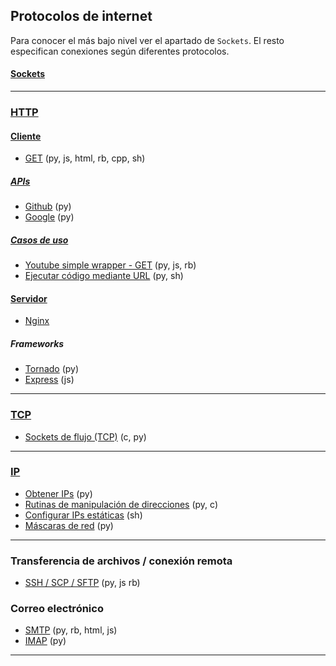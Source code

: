 ## Protocolos de internet
Para conocer el más bajo nivel ver el apartado de `Sockets`. El resto especifican conexiones según diferentes protocolos.

#### [Sockets](https://github.com/mondeja/fullstack/tree/master/backend/src/012-protocolos_red/sockets)

_________________________________

### [HTTP](https://github.com/mondeja/fullstack/tree/master/backend/src/012-protocolos_red/HTTP)
#### [Cliente](https://github.com/mondeja/fullstack/tree/master/backend/src/012-protocolos_red/HTTP/cliente)
- [GET](https://github.com/mondeja/fullstack/tree/master/backend/src/012-protocolos_red/HTTP/cliente/peticiones/GET) (py, js, html, rb, cpp, sh)

##### [APIs](https://github.com/mondeja/fullstack/tree/master/backend/src/012-protocolos_red/HTTP/cliente/apis)
- [Github](https://github.com/mondeja/fullstack/tree/master/backend/src/012-protocolos_red/HTTP/cliente/apis/github) (py)
- [Google](https://github.com/mondeja/fullstack/tree/master/backend/src/012-protocolos_red/HTTP/cliente/apis/google) (py)


##### [Casos de uso](https://github.com/mondeja/fullstack/tree/master/backend/src/012-protocolos_red/HTTP/cliente/ejemplos)
- [Youtube simple wrapper - GET](https://github.com/mondeja/fullstack/tree/master/backend/src/012-protocolos_red/HTTP/cliente/ejemplos/youtube_wrapper) (py, js, rb)
- [Ejecutar código mediante URL](https://github.com/mondeja/fullstack/tree/master/backend/src/012-protocolos_red/HTTP/cliente/ejemplos/exec_code_url) (py, sh)

#### [Servidor](https://github.com/mondeja/fullstack/tree/master/backend/src/012-protocolos_red/HTTP/servidor)
- [Nginx](https://github.com/mondeja/fullstack/tree/master/backend/src/012-protocolos_red/HTTP/servidor/nginx)

##### Frameworks
- [Tornado](https://github.com/mondeja/fullstack/tree/master/backend/src/012-protocolos_red/HTTP/servidor/python/tornado) (py)
- [Express](https://github.com/mondeja/fullstack/tree/master/backend/src/012-protocolos_red/HTTP/servidor/nodejs/express) (js)

___________________________________

### [TCP](https://github.com/mondeja/fullstack/tree/master/backend/src/012-protocolos_red/TCP)
- [Sockets de flujo (TCP)](https://github.com/mondeja/fullstack/tree/master/backend/src/012-protocolos_red/TCP) (c, py)

___________________________________

### [IP](https://github.com/mondeja/fullstack/tree/master/backend/src/012-protocolos_red/TCP)
- [Obtener IPs](https://github.com/mondeja/fullstack/tree/master/backend/src/012-protocolos_red/IP/get) (py)
- [Rutinas de manipulación de direcciones](https://github.com/mondeja/fullstack/tree/master/backend/src/012-protocolos_red/IP/manipulate) (py, c)
- [Configurar IPs estáticas](https://github.com/mondeja/fullstack/tree/master/backend/src/012-protocolos_red/IP/subnet_masks) (sh)
- [Máscaras de red](https://github.com/mondeja/fullstack/tree/master/backend/src/012-protocolos_red/IP/subnet_masks) (py)


___________________________________

### Transferencia de archivos / conexión remota
- [SSH / SCP / SFTP](https://github.com/mondeja/fullstack/tree/master/backend/src/012-protocolos_red/SSH/SFTP_SCP) (py, js rb)

### Correo electrónico
- [SMTP](https://github.com/mondeja/fullstack/tree/master/backend/src/012-protocolos_red/SMTP/) (py, rb, html, js)
- [IMAP](https://github.com/mondeja/fullstack/tree/master/backend/src/012-protocolos_red/IMAP/) (py)

_________________________________



